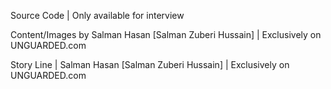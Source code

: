 Source Code | Only available for interview

Content/Images by Salman Hasan [Salman Zuberi Hussain] | Exclusively on UNGUARDED.com

Story Line | Salman Hasan [Salman Zuberi Hussain] | Exclusively on UNGUARDED.com

